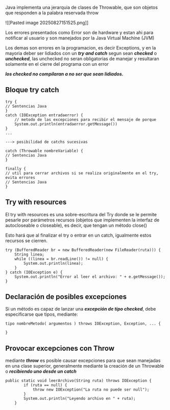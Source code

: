 Java implementa una jerarquia de clases de Throwable, que son objetos que responden a la palabra reservada throw

![[Pasted image 20250827151525.png]]

Los errores presentados como Error son de hardware y estan ahi para notificar al usuario y son manejados por la Java Virtual Machine (JVM)

Los demas son errores en la programacion, es decir Exceptions, y en la mayoria deber ser lidiados con un ***try and catch*** segun sean ***checked*** o ***unchecked***, las unchecked no seran obligatorias de manejar y resultaran solamente en el cierre del programa con un error

***los checked no compilaran a no ser que sean lidiados.***

## Bloque try catch

```
try {
// Sentencias Java
}
catch (IOException entradaerror) {
	// metodo de las excepciones para recibir el mensaje de porque
	System.out.println(entradaerror.getMessage())
}
...

---> posibilidad de catchs sucesivas

catch (Throwable nombreVariable) {
// Sentencias Java
}

finally {
// util para cerrar archivos si se realiza originalmente en el try, evita errores
// Sentencias Java
}
```

## Try with resources

El try with resources es una sobre-escritura del Try donde se le permite pesarle por parámetros recursos (objetos que implementen la interfaz de autocloseable o closeable), es decir, que tengan un método close()

Esto hará que al finalizar el try o entrar en un catch, igualmente estos recursos se cierren.

```
try (BufferedReader br = new BufferedReader(new FileReader(ruta))) {
    String linea;
    while ((linea = br.readLine()) != null) {
        System.out.println(linea);
    }
} catch (IOException e) {
    System.out.println("Error al leer el archivo: " + e.getMessage());
}
```

## Declaración de posibles excepciones

Si un método es capaz de lanzar una ***excepción de tipo checked***, debe especificarse que tipos, mediante: 

```
tipo nombreMetodo( argumentos ) throws IOException, Exception, ... {

}
```

## Provocar excepciones con Throw

mediante ***throw*** es posible causar excepciones para que sean manejadas en una clase superior, generalmente mediante la creación de un Throwable o ***recibiendo uno desde un catch***

```
public static void leerArchivo(String ruta) throws IOException {
        if (ruta == null) {
            throw new IOException("La ruta no puede ser null");
        }
        System.out.println("Leyendo archivo en " + ruta);
    }
```
